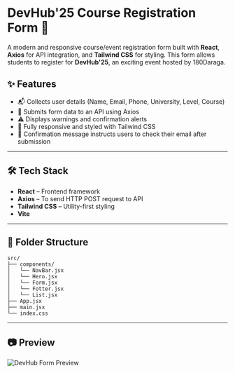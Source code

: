 # DevHub'25 Course Registration Form 📝

A modern and responsive course/event registration form built with **React**, **Axios** for API integration, and **Tailwind CSS** for styling. This form allows students to register for **DevHub'25**, an exciting event hosted by 180Daraga.

## ✨ Features

- 📬 Collects user details (Name, Email, Phone, University, Level, Course)
- 📡 Submits form data to an API using Axios
- ⚠️ Displays warnings and confirmation alerts
- 🎨 Fully responsive and styled with Tailwind CSS
- 📧 Confirmation message instructs users to check their email after submission

---

## 🛠 Tech Stack

- **React** – Frontend framework
- **Axios** – To send HTTP POST request to API
- **Tailwind CSS** – Utility-first styling
- **Vite** 

---

## 📂 Folder Structure

```
src/
├── components/
│   └── NavBar.jsx
│   └── Hero.jsx
│   └── Form.jsx
│   └── Fotter.jsx
│   └── List.jsx
├── App.jsx
├── main.jsx
└── index.css
```

---

## 📷 Preview

![DevHub Form Preview](https://keen-khapse-cda7d1.netlify.app/)


